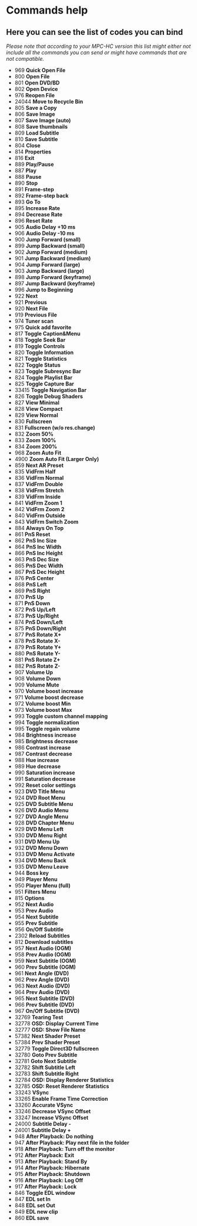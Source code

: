 # Commands help
## Here you can see the list of codes you can bind 
*Please note that according to your MPC-HC version this list might either not include all the commands you can send or might have commands that are not compatible.*

* 969 **Quick Open File**
* 800 **Open File**
* 801 **Open DVD/BD**
* 802 **Open Device**
* 976 **Reopen File**
* 24044 **Move to Recycle Bin**
* 805 **Save a Copy**
* 806 **Save Image**
* 807 **Save Image (auto)**
* 808 **Save thumbnails**
* 809 **Load Subtitle**
* 810 **Save Subtitle**
* 804 **Close**
* 814 **Properties**
* 816 **Exit**
* 889 **Play/Pause**
* 887 **Play**
* 888 **Pause**
* 890 **Stop**
* 891 **Frame-step**
* 892 **Frame-step back**
* 893 **Go To**
* 895 **Increase Rate**
* 894 **Decrease Rate**
* 896 **Reset Rate**
* 905 **Audio Delay +10 ms**
* 906 **Audio Delay -10 ms**
* 900 **Jump Forward (small)**
* 899 **Jump Backward (small)**
* 902 **Jump Forward (medium)**
* 901 **Jump Backward (medium)**
* 904 **Jump Forward (large)**
* 903 **Jump Backward (large)**
* 898 **Jump Forward (keyframe)**
* 897 **Jump Backward (keyframe)**
* 996 **Jump to Beginning**
* 922 **Next**
* 921 **Previous**
* 920 **Next File**
* 919 **Previous File**
* 974 **Tuner scan**
* 975 **Quick add favorite**
* 817 **Toggle Caption&amp;Menu**
* 818 **Toggle Seek Bar**
* 819 **Toggle Controls**
* 820 **Toggle Information**
* 821 **Toggle Statistics**
* 822 **Toggle Status**
* 823 **Toggle Subresync Bar**
* 824 **Toggle Playlist Bar**
* 825 **Toggle Capture Bar**
* 33415 **Toggle Navigation Bar**
* 826 **Toggle Debug Shaders**
* 827 **View Minimal**
* 828 **View Compact**
* 829 **View Normal**
* 830 **Fullscreen**
* 831 **Fullscreen (w/o res.change)**
* 832 **Zoom 50%**
* 833 **Zoom 100%**
* 834 **Zoom 200%**
* 968 **Zoom Auto Fit**
* 4900 **Zoom Auto Fit (Larger Only)**
* 859 **Next AR Preset**
* 835 **VidFrm Half**
* 836 **VidFrm Normal**
* 837 **VidFrm Double**
* 838 **VidFrm Stretch**
* 839 **VidFrm Inside**
* 841 **VidFrm Zoom 1**
* 842 **VidFrm Zoom 2**
* 840 **VidFrm Outside**
* 843 **VidFrm Switch Zoom**
* 884 **Always On Top**
* 861 **PnS Reset**
* 862 **PnS Inc Size**
* 864 **PnS Inc Width**
* 866 **PnS Inc Height**
* 863 **PnS Dec Size**
* 865 **PnS Dec Width**
* 867 **PnS Dec Height**
* 876 **PnS Center**
* 868 **PnS Left**
* 869 **PnS Right**
* 870 **PnS Up**
* 871 **PnS Down**
* 872 **PnS Up/Left**
* 873 **PnS Up/Right**
* 874 **PnS Down/Left**
* 875 **PnS Down/Right**
* 877 **PnS Rotate X+**
* 878 **PnS Rotate X-**
* 879 **PnS Rotate Y+**
* 880 **PnS Rotate Y-**
* 881 **PnS Rotate Z+**
* 882 **PnS Rotate Z-**
* 907 **Volume Up**
* 908 **Volume Down**
* 909 **Volume Mute**
* 970 **Volume boost increase**
* 971 **Volume boost decrease**
* 972 **Volume boost Min**
* 973 **Volume boost Max**
* 993 **Toggle custom channel mapping**
* 994 **Toggle normalization**
* 995 **Toggle regain volume**
* 984 **Brightness increase**
* 985 **Brightness decrease**
* 986 **Contrast increase**
* 987 **Contrast decrease**
* 988 **Hue increase**
* 989 **Hue decrease**
* 990 **Saturation increase**
* 991 **Saturation decrease**
* 992 **Reset color settings**
* 923 **DVD Title Menu**
* 924 **DVD Root Menu**
* 925 **DVD Subtitle Menu**
* 926 **DVD Audio Menu**
* 927 **DVD Angle Menu**
* 928 **DVD Chapter Menu**
* 929 **DVD Menu Left**
* 930 **DVD Menu Right**
* 931 **DVD Menu Up**
* 932 **DVD Menu Down**
* 933 **DVD Menu Activate**
* 934 **DVD Menu Back**
* 935 **DVD Menu Leave**
* 944 **Boss key**
* 949 **Player Menu**
* 950 **Player Menu (full)**
* 951 **Filters Menu**
* 815 **Options**
* 952 **Next Audio**
* 953 **Prev Audio**
* 954 **Next Subtitle**
* 955 **Prev Subtitle**
* 956 **On/Off Subtitle**
* 2302 **Reload Subtitles**
* 812 **Download subtitles**
* 957 **Next Audio (OGM)**
* 958 **Prev Audio (OGM)**
* 959 **Next Subtitle (OGM)**
* 960 **Prev Subtitle (OGM)**
* 961 **Next Angle (DVD)**
* 962 **Prev Angle (DVD)**
* 963 **Next Audio (DVD)**
* 964 **Prev Audio (DVD)**
* 965 **Next Subtitle (DVD)**
* 966 **Prev Subtitle (DVD)**
* 967 **On/Off Subtitle (DVD)**
* 32769 **Tearing Test**
* 32778 **OSD: Display Current Time**
* 32777 **OSD: Show File Name**
* 57382 **Next Shader Preset**
* 57384 **Prev Shader Preset**
* 32779 **Toggle Direct3D fullscreen**
* 32780 **Goto Prev Subtitle**
* 32781 **Goto Next Subtitle**
* 32782 **Shift Subtitle Left**
* 32783 **Shift Subtitle Right**
* 32784 **OSD: Display Renderer Statistics**
* 32785 **OSD: Reset Renderer Statistics**
* 33243 **VSync**
* 33265 **Enable Frame Time Correction**
* 33260 **Accurate VSync**
* 33246 **Decrease VSync Offset**
* 33247 **Increase VSync Offset**
* 24000 **Subtitle Delay -**
* 24001 **Subtitle Delay +**
* 948 **After Playback: Do nothing**
* 947 **After Playback: Play next file in the folder**
* 918 **After Playback: Turn off the monitor**
* 912 **After Playback: Exit**
* 913 **After Playback: Stand By**
* 914 **After Playback: Hibernate**
* 915 **After Playback: Shutdown**
* 916 **After Playback: Log Off**
* 917 **After Playback: Lock**
* 846 **Toggle EDL window**
* 847 **EDL set In**
* 848 **EDL set Out**
* 849 **EDL new clip**
* 860 **EDL save**